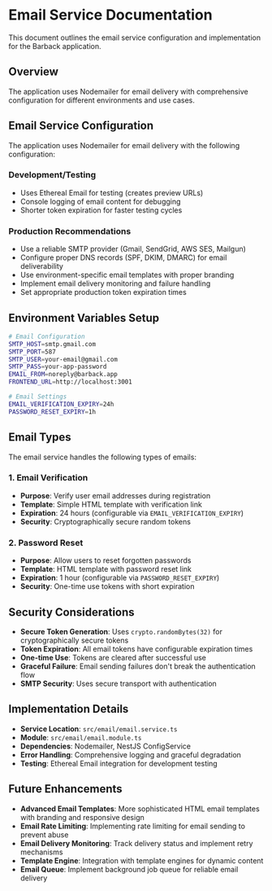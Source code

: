 # Email Service Documentation

This document outlines the email service configuration and implementation for the Barback application.

## Overview

The application uses Nodemailer for email delivery with comprehensive configuration for different environments and use cases.

## Email Service Configuration

The application uses Nodemailer for email delivery with the following configuration:

### Development/Testing
- Uses Ethereal Email for testing (creates preview URLs)
- Console logging of email content for debugging
- Shorter token expiration for faster testing cycles

### Production Recommendations
- Use a reliable SMTP provider (Gmail, SendGrid, AWS SES, Mailgun)
- Configure proper DNS records (SPF, DKIM, DMARC) for email deliverability
- Use environment-specific email templates with proper branding
- Implement email delivery monitoring and failure handling
- Set appropriate production token expiration times

## Environment Variables Setup

```bash
# Email Configuration
SMTP_HOST=smtp.gmail.com
SMTP_PORT=587
SMTP_USER=your-email@gmail.com
SMTP_PASS=your-app-password
EMAIL_FROM=noreply@barback.app
FRONTEND_URL=http://localhost:3001

# Email Settings
EMAIL_VERIFICATION_EXPIRY=24h
PASSWORD_RESET_EXPIRY=1h
```

## Email Types

The email service handles the following types of emails:

### 1. Email Verification
- **Purpose**: Verify user email addresses during registration
- **Template**: Simple HTML template with verification link
- **Expiration**: 24 hours (configurable via `EMAIL_VERIFICATION_EXPIRY`)
- **Security**: Cryptographically secure random tokens

### 2. Password Reset
- **Purpose**: Allow users to reset forgotten passwords
- **Template**: HTML template with password reset link
- **Expiration**: 1 hour (configurable via `PASSWORD_RESET_EXPIRY`)
- **Security**: One-time use tokens with short expiration

## Security Considerations

- **Secure Token Generation**: Uses `crypto.randomBytes(32)` for cryptographically secure tokens
- **Token Expiration**: All email tokens have configurable expiration times
- **One-time Use**: Tokens are cleared after successful use
- **Graceful Failure**: Email sending failures don't break the authentication flow
- **SMTP Security**: Uses secure transport with authentication

## Implementation Details

- **Service Location**: `src/email/email.service.ts`
- **Module**: `src/email/email.module.ts`
- **Dependencies**: Nodemailer, NestJS ConfigService
- **Error Handling**: Comprehensive logging and graceful degradation
- **Testing**: Ethereal Email integration for development testing

## Future Enhancements

- **Advanced Email Templates**: More sophisticated HTML email templates with branding and responsive design
- **Email Rate Limiting**: Implementing rate limiting for email sending to prevent abuse
- **Email Delivery Monitoring**: Track delivery status and implement retry mechanisms
- **Template Engine**: Integration with template engines for dynamic content
- **Email Queue**: Implement background job queue for reliable email delivery
